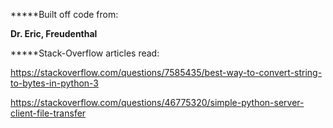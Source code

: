 *****Built off code from:

**Dr. Eric, Freudenthal**

*****Stack-Overflow articles read:

https://stackoverflow.com/questions/7585435/best-way-to-convert-string-to-bytes-in-python-3

https://stackoverflow.com/questions/46775320/simple-python-server-client-file-transfer
